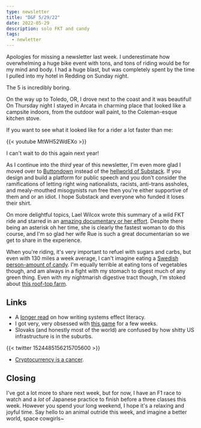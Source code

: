 ```yaml
---
type: newsletter
title: "D&F 5/29/22"
date: 2022-05-29
description: solo FKT and candy
tags:
  - newletter
---
```


Apologies for missing a newsletter last week. I underestimate how overwhelming a huge bike event with tons, and tons of riding would be for my mind and body. I had a huge blast, but was completely spent by the time I pulled into my hotel in Redding on Sunday night.

The 5 is incredibly boring.

On the way up to Toledo, OR, I drove next to the coast and it was beautiful! On Thursday night I stayed in Arcata in charming place that looked like a campsite indoors, from the outdoor wall paint, to the  Coleman-esque kitchen stove. 

If you want to see what it looked like for a rider a lot faster than me:

{{< youtube MtWH52WdEXo >}}

I can't wait to do this again next year!

As I continue into the _third_ year of this newsletter, I'm even more glad I moved over to [Buttondown](https://buttondown.email/) instead of the [hellworld of Substack](https://www.vanityfair.com/news/2022/05/substacks-founders-dive-headfirst-into-the-culture-wars). If you design and build a platform for public speech and you don't consider the ramifications of letting right wing nationalists, racists, anti-trans assholes, and mealy-mouthed misogynists run free then you're either supportive of them and or an idiot. I hope Substack and everyone who funded it loses their shirt.

On more delightful topics, Lael Wilcox wrote this summary of a wild FKT ride and starred in an [amazing documentary or her effort](https://theradavist.com/sink-into-the-earth-lael-wilcox-rides-arizona-trail/). Despite there being an asterisk oh her time, she is clearly the fastest woman to do this course, and I'm so glad her wife Rue is such a great documentarian so we get to share in the experience. 

When you're riding, it's very important to refuel with sugars and carbs, but even with 130 miles a week average, I can't imagine eating a [Swedish person-amount of candy](https://www.newyorker.com/culture/annals-of-gastronomy/how-to-eat-candy-like-a-swedish-person). I'm equally terrible at eating tons of vegetables though, and am always in a fight with my stomach to digest much of any green thing. Even with my nightmarish digestive tract though, I'm stoked about [this roof-top farm](https://sf.eater.com/2022/5/18/23125365/deep-medicine-rooftop-farm-whole-foods-temescal-oakland).

## Links

- A [longer read](http://spell.psychology.wustl.edu/WritingPollatsek/KesslerTreiman-WritingSystems-Web.pdf?mc_cid=ffb281daff&mc_eid=9469ff0c06) on how writing systems effect literacy.
- I got very, very obsessed with [this game](https://youtu.be/O66BY2O_1O8) for a few weeks.
- Slovaks (and honestly most of the world) are confused by how shitty US infrastructure is in the suburbs.

{{< twitter 1524485156215705600 >}}

- [Cryptocurrency is a cancer](https://www.currentaffairs.org/2022/05/why-this-computer-scientist-says-all-cryptocurrency-should-die-in-a-fire/).

## Closing

I've got a lot more to share next week, but for now, I have an F1 race to watch and a _lot_ of Japanese practice to finish before a three classes this week. However you spend your long weekend, I hope it's a relaxing and joyful time. Say hello to an animal outride this week, and imagine a better world, space cowgirls~